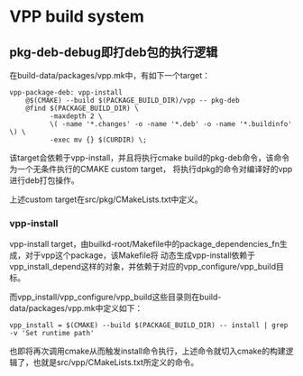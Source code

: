 # VPP build system

## pkg-deb-debug即打deb包的执行逻辑

在build-data/packages/vpp.mk中，有如下一个target：

```
vpp-package-deb: vpp-install
	@$(CMAKE) --build $(PACKAGE_BUILD_DIR)/vpp -- pkg-deb
	@find $(PACKAGE_BUILD_DIR) \
          -maxdepth 2 \
          \( -name '*.changes' -o -name '*.deb' -o -name '*.buildinfo' \) \
          -exec mv {} $(CURDIR) \;
```

该target会依赖于vpp-install，并且将执行cmake build的pkg-deb命令，该命令为一个无条件执行的CMAKE custom target，
将执行dpkg的命令对编译好的vpp进行deb打包操作。

上述custom target在src/pkg/CMakeLists.txt中定义。

### vpp-install

vpp-install target，由builkd-root/Makefile中的package_dependencies_fn生成，对于vpp这个package，该Makefile将
动态生成vpp-install依赖于vpp_install_depend这样的对象，并依赖于对应的vpp_configure/vpp_build目标。

而vpp_install/vpp_configure/vpp_build这些目录则在build-data/packages/vpp.mk中定义如下：

```
vpp_install = $(CMAKE) --build $(PACKAGE_BUILD_DIR) -- install | grep -v 'Set runtime path'
```

也即将再次调用cmake从而触发install命令执行，上述命令就切入cmake的构建逻辑了，也就是src/vpp/CMakeLists.txt所定义的命令。
